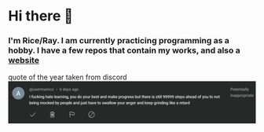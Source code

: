 # Hi there 👋

### I'm Rice/Ray. I am currently practicing programming as a hobby. I have a few repos that contain my works, and also a [website](https://superduperdopewebsite.vercel.app/spotify)

<!--
**RiceTheWhite/RiceTheWhite** is a ✨ _special_ ✨ repository because its `README.md` (this file) appears on your GitHub profile.

Here are some ideas to get you started:

- 🔭 I’m currently working on ...
- 🌱 I’m currently learning ...
- 👯 I’m looking to collaborate on ...
- 🤔 I’m looking for help with ...
- 💬 Ask me about ...
- 📫 How to reach me: ...
- 😄 Pronouns: ...
- ⚡ Fun fact: ...
-->

quote of the year taken from discord
![quote](/learningexperience.png)
